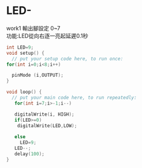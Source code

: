 # LED-
work1
輸出腳設定 0~7</br>
功能:LED從向右逐一亮起延遲0.1秒
```C++
int LED=9;
void setup() {
  // put your setup code here, to run once:
for(int i=0;i<8;i++)

  pinMode (i,OUTPUT);
}

void loop() {
  // put your main code here, to run repeatedly:
   for(int i=7;i>-1;i--)

   digitalWrite(i, HIGH);
   if(LED>=0)
    digitalWrite(LED,LOW);
   
   else
     LED=9;
   LED--;
   delay(100);
}
```
